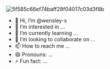 ![5f585c66ef74baff28f04017c03d3f8b](https://github.com/user-attachments/assets/d9982236-aea2-43f5-9f44-eda057c8413d)
- 👋 Hi, I’m @wensley-s
- 👀 I’m interested in ...
- 🌱 I’m currently learning ...
- 💞️ I’m looking to collaborate on ...
- 📫 How to reach me ...
- 😄 Pronouns: ...
- ⚡ Fun fact: ...

<!---
wensley-s/wensley-s is a ✨ special ✨ repository because its `README.md` (this file) appears on your GitHub profile.
You can click the Preview link to take a look at your changes.
--->
